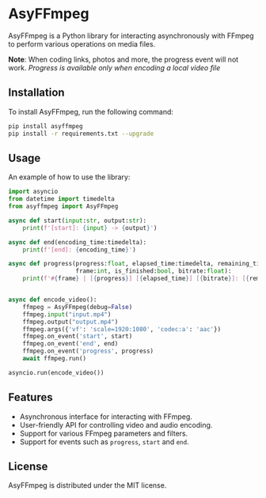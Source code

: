 # AsyFFmpeg

AsyFFmpeg is a Python library for interacting asynchronously with FFmpeg to perform various operations on media files.

**Note**: When coding links, photos and more, the progress event will not work. _Progress is available only when encoding a local video file_

## Installation

To install AsyFFmpeg, run the following command:

```bash
pip install asyffmpeg
pip install -r requirements.txt --upgrade
```

## Usage
An example of how to use the library:
```python
import asyncio
from datetime import timedelta
from asyffmpeg import AsyFFmpeg

async def start(input:str, output:str):
    print(f'[start]: {input} -> {output}')

async def end(encoding_time:timedelta):
    print(f'[end]: {encoding_time}')

async def progress(progress:float, elapsed_time:timedelta, remaining_time:timedelta,
                   frame:int, is_finished:bool, bitrate:float):
    print(f'#{frame} | [{progress}] [{elapsed_time}] [{bitrate}]: [{remaining_time}] [?:{is_finished}]')


async def encode_video():
    ffmpeg = AsyFFmpeg(debug=False)
    ffmpeg.input("input.mp4")
    ffmpeg.output("output.mp4")
    ffmpeg.args({'vf': 'scale=1920:1080', 'codec:a': 'aac'})
    ffmpeg.on_event('start', start)
    ffmpeg.on_event('end', end)
    ffmpeg.on_event('progress', progress)
    await ffmpeg.run()

asyncio.run(encode_video())
```

## Features
* Asynchronous interface for interacting with FFmpeg.
* User-friendly API for controlling video and audio encoding.
* Support for various FFmpeg parameters and filters.
* Support for events such as `progress`, `start` and `end`.


## License
AsyFFmpeg is distributed under the MIT license.
